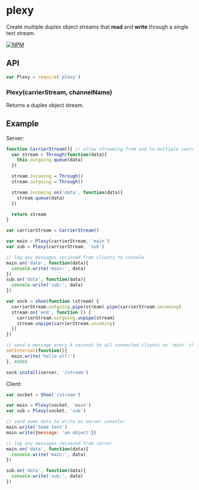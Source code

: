 plexy
=====

Create multiple duplex object streams that **read** and **write** through a single text stream.

[![NPM](https://nodei.co/npm/plexy.png?compact=true)](https://nodei.co/npm/plexy/)

## API

```js
var Plexy = require('plexy')
```

### Plexy(carrierStream, channelName)

Returns a duplex object stream. 

## Example

Server:

```js
function CarrierStream(){ // allow streaming from and to multiple sources
  var stream = Through(function(data){
    this.outgoing.queue(data)  
  })

  stream.incoming = Through()
  stream.outgoing = Through()

  stream.incoming.on('data', function(data){
    stream.queue(data)
  })

  return stream
}

var carrierStream = CarrierStream()

var main = Plexy(carrierStream, 'main')
var sub = Plexy(carrierStream, 'sub')

// log any messages recieved from clients to console
main.on('data', function(data){
  console.write('main:', data)
})
sub.on('data', function(data){
  console.write('sub:', data)
})

var sock = shoe(function (stream) {
  carrierStream.outgoing.pipe(stream).pipe(carrierStream.incoming)
  stream.on('end', function () {
    carrierStream.outgoing.unpipe(stream)
    stream.unpipe(carrierStream.incoming)
  })
})

// send a message every 4 seconds to all connected clients on 'main' channel
setInterval(function(){
  main.write('hello all!')
}, 4000)

sock.install(server, '/stream')
```

Client:

```js
var socket = Shoe('/stream')

var main = Plexy(socket, 'main')
var sub = Plexy(socket, 'sub')

// send some data to write on server console:
main.write('Some text')
main.write({message: 'an object'})

// log any messages recieved from server
main.on('data', function(data){
  console.write('main:', data)
})

sub.on('data', function(data){
  console.write('sub:', data)
})

```